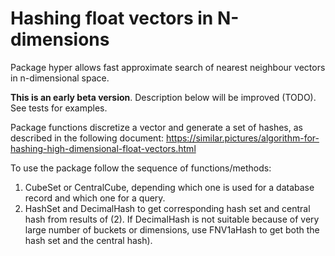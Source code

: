 # Hashing float vectors in N-dimensions

Package hyper allows fast approximate search of nearest neighbour vectors in n-dimensional space.

**This is an early beta version**. Description below will be improved (TODO). See tests for examples.

Package functions discretize a vector and generate a set of hashes, as described in the following document: https://similar.pictures/algorithm-for-hashing-high-dimensional-float-vectors.html

To use the package follow the sequence of functions/methods:
1) CubeSet or CentralCube, depending which one is used for a database record and which one for a query.
2) HashSet and DecimalHash to get corresponding hash set and central hash from results of (2). If DecimalHash is not suitable because of very large number of buckets or dimensions, use FNV1aHash to get both the hash set and the central hash).
